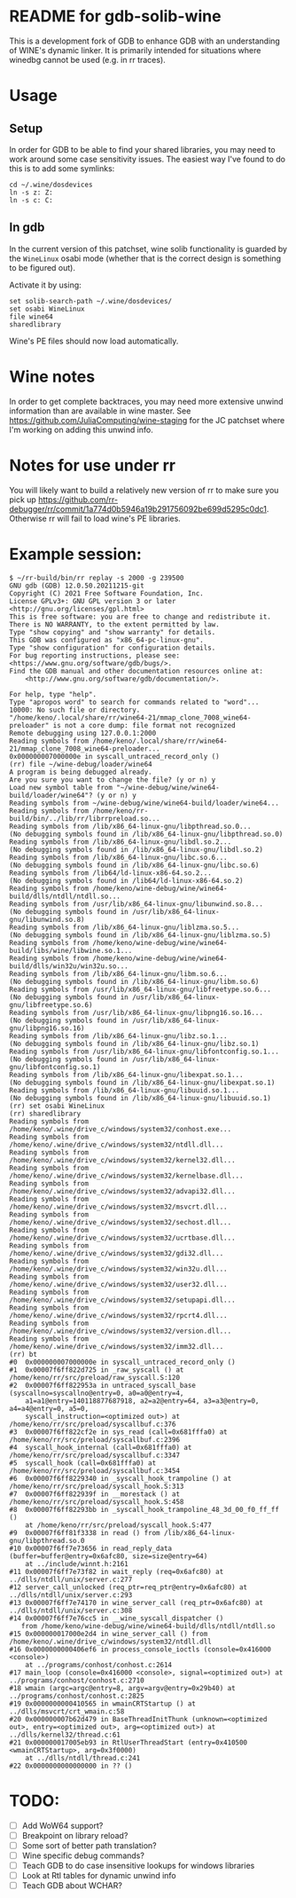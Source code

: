 # README for gdb-solib-wine

This is a development fork of GDB to enhance GDB with an understanding
of WINE's dynamic linker. It is primarily intended for situations where
winedbg cannot be used (e.g. in rr traces).

# Usage

## Setup

In order for GDB to be able to find your shared libraries, you may
need to work around some case sensitivity issues. The easiest way
I've found to do this is to add some symlinks:

```
cd ~/.wine/dosdevices
ln -s z: Z:
ln -s c: C:
```

## In gdb

In the current version of this patchset, wine solib functionality
is guarded by the `WineLinux` osabi mode (whether that is the
correct design is something to be figured out).

Activate it by using:
```
set solib-search-path ~/.wine/dosdevices/
set osabi WineLinux
file wine64
sharedlibrary
```

Wine's PE files should now load automatically.

# Wine notes

In order to get complete backtraces, you may need more extensive
unwind information than are available in wine master. See
https://github.com/JuliaComputing/wine-staging for the JC patchset
where I'm working on adding this unwind info.

# Notes for use under rr

You will likely want to build a relatively new version of rr to
make sure you pick up https://github.com/rr-debugger/rr/commit/1a774d0b5946a19b291756092be699d5295c0dc1.
Otherwise rr will fail to load wine's PE libraries.

# Example session:

```
$ ~/rr-build/bin/rr replay -s 2000 -g 239500
GNU gdb (GDB) 12.0.50.20211215-git
Copyright (C) 2021 Free Software Foundation, Inc.
License GPLv3+: GNU GPL version 3 or later <http://gnu.org/licenses/gpl.html>
This is free software: you are free to change and redistribute it.
There is NO WARRANTY, to the extent permitted by law.
Type "show copying" and "show warranty" for details.
This GDB was configured as "x86_64-pc-linux-gnu".
Type "show configuration" for configuration details.
For bug reporting instructions, please see:
<https://www.gnu.org/software/gdb/bugs/>.
Find the GDB manual and other documentation resources online at:
    <http://www.gnu.org/software/gdb/documentation/>.

For help, type "help".
Type "apropos word" to search for commands related to "word"...
10000: No such file or directory.
"/home/keno/.local/share/rr/wine64-21/mmap_clone_7008_wine64-preloader" is not a core dump: file format not recognized
Remote debugging using 127.0.0.1:2000
Reading symbols from /home/keno/.local/share/rr/wine64-21/mmap_clone_7008_wine64-preloader...
0x000000007000000e in syscall_untraced_record_only ()
(rr) file ~/wine-debug/loader/wine64
A program is being debugged already.
Are you sure you want to change the file? (y or n) y
Load new symbol table from "~/wine-debug/wine/wine64-build/loader/wine64"? (y or n) y
Reading symbols from ~/wine-debug/wine/wine64-build/loader/wine64...
Reading symbols from /home/keno/rr-build/bin/../lib/rr/librrpreload.so...
Reading symbols from /lib/x86_64-linux-gnu/libpthread.so.0...
(No debugging symbols found in /lib/x86_64-linux-gnu/libpthread.so.0)
Reading symbols from /lib/x86_64-linux-gnu/libdl.so.2...
(No debugging symbols found in /lib/x86_64-linux-gnu/libdl.so.2)
Reading symbols from /lib/x86_64-linux-gnu/libc.so.6...
(No debugging symbols found in /lib/x86_64-linux-gnu/libc.so.6)
Reading symbols from /lib64/ld-linux-x86-64.so.2...
(No debugging symbols found in /lib64/ld-linux-x86-64.so.2)
Reading symbols from /home/keno/wine-debug/wine/wine64-build/dlls/ntdll/ntdll.so...
Reading symbols from /usr/lib/x86_64-linux-gnu/libunwind.so.8...
(No debugging symbols found in /usr/lib/x86_64-linux-gnu/libunwind.so.8)
Reading symbols from /lib/x86_64-linux-gnu/liblzma.so.5...
(No debugging symbols found in /lib/x86_64-linux-gnu/liblzma.so.5)
Reading symbols from /home/keno/wine-debug/wine/wine64-build/libs/wine/libwine.so.1...
Reading symbols from /home/keno/wine-debug/wine/wine64-build/dlls/win32u/win32u.so...
Reading symbols from /lib/x86_64-linux-gnu/libm.so.6...
(No debugging symbols found in /lib/x86_64-linux-gnu/libm.so.6)
Reading symbols from /usr/lib/x86_64-linux-gnu/libfreetype.so.6...
(No debugging symbols found in /usr/lib/x86_64-linux-gnu/libfreetype.so.6)
Reading symbols from /usr/lib/x86_64-linux-gnu/libpng16.so.16...
(No debugging symbols found in /usr/lib/x86_64-linux-gnu/libpng16.so.16)
Reading symbols from /lib/x86_64-linux-gnu/libz.so.1...
(No debugging symbols found in /lib/x86_64-linux-gnu/libz.so.1)
Reading symbols from /usr/lib/x86_64-linux-gnu/libfontconfig.so.1...
(No debugging symbols found in /usr/lib/x86_64-linux-gnu/libfontconfig.so.1)
Reading symbols from /lib/x86_64-linux-gnu/libexpat.so.1...
(No debugging symbols found in /lib/x86_64-linux-gnu/libexpat.so.1)
Reading symbols from /lib/x86_64-linux-gnu/libuuid.so.1...
(No debugging symbols found in /lib/x86_64-linux-gnu/libuuid.so.1)
(rr) set osabi WineLinux
(rr) sharedlibrary
Reading symbols from /home/keno/.wine/drive_c/windows/system32/conhost.exe...
Reading symbols from /home/keno/.wine/drive_c/windows/system32/ntdll.dll...
Reading symbols from /home/keno/.wine/drive_c/windows/system32/kernel32.dll...
Reading symbols from /home/keno/.wine/drive_c/windows/system32/kernelbase.dll...
Reading symbols from /home/keno/.wine/drive_c/windows/system32/advapi32.dll...
Reading symbols from /home/keno/.wine/drive_c/windows/system32/msvcrt.dll...
Reading symbols from /home/keno/.wine/drive_c/windows/system32/sechost.dll...
Reading symbols from /home/keno/.wine/drive_c/windows/system32/ucrtbase.dll...
Reading symbols from /home/keno/.wine/drive_c/windows/system32/gdi32.dll...
Reading symbols from /home/keno/.wine/drive_c/windows/system32/win32u.dll...
Reading symbols from /home/keno/.wine/drive_c/windows/system32/user32.dll...
Reading symbols from /home/keno/.wine/drive_c/windows/system32/setupapi.dll...
Reading symbols from /home/keno/.wine/drive_c/windows/system32/rpcrt4.dll...
Reading symbols from /home/keno/.wine/drive_c/windows/system32/version.dll...
Reading symbols from /home/keno/.wine/drive_c/windows/system32/imm32.dll...
(rr) bt
#0  0x000000007000000e in syscall_untraced_record_only ()
#1  0x00007f6ff822d725 in _raw_syscall () at /home/keno/rr/src/preload/raw_syscall.S:120
#2  0x00007f6ff822953a in untraced_syscall_base (syscallno=syscallno@entry=0, a0=a0@entry=4,
    a1=a1@entry=140118877687918, a2=a2@entry=64, a3=a3@entry=0, a4=a4@entry=0, a5=0,
    syscall_instruction=<optimized out>) at /home/keno/rr/src/preload/syscallbuf.c:376
#3  0x00007f6ff822cf2e in sys_read (call=0x681fffa0) at /home/keno/rr/src/preload/syscallbuf.c:2396
#4  syscall_hook_internal (call=0x681fffa0) at /home/keno/rr/src/preload/syscallbuf.c:3347
#5  syscall_hook (call=0x681fffa0) at /home/keno/rr/src/preload/syscallbuf.c:3454
#6  0x00007f6ff8229340 in _syscall_hook_trampoline () at /home/keno/rr/src/preload/syscall_hook.S:313
#7  0x00007f6ff822939f in __morestack () at /home/keno/rr/src/preload/syscall_hook.S:458
#8  0x00007f6ff82293bb in _syscall_hook_trampoline_48_3d_00_f0_ff_ff ()
    at /home/keno/rr/src/preload/syscall_hook.S:477
#9  0x00007f6ff81f3338 in read () from /lib/x86_64-linux-gnu/libpthread.so.0
#10 0x00007f6ff7e73656 in read_reply_data (buffer=buffer@entry=0x6afc80, size=size@entry=64)
    at ../include/winnt.h:2161
#11 0x00007f6ff7e73f82 in wait_reply (req=0x6afc80) at ../dlls/ntdll/unix/server.c:277
#12 server_call_unlocked (req_ptr=req_ptr@entry=0x6afc80) at ../dlls/ntdll/unix/server.c:293
#13 0x00007f6ff7e74170 in wine_server_call (req_ptr=0x6afc80) at ../dlls/ntdll/unix/server.c:308
#14 0x00007f6ff7e76cc5 in __wine_syscall_dispatcher ()
   from /home/keno/wine-debug/wine/wine64-build/dlls/ntdll/ntdll.so
#15 0x000000017000e2d4 in wine_server_call () from /home/keno/.wine/drive_c/windows/system32/ntdll.dll
#16 0x0000000000406ef6 in process_console_ioctls (console=0x416000 <console>)
    at ../programs/conhost/conhost.c:2614
#17 main_loop (console=0x416000 <console>, signal=<optimized out>) at ../programs/conhost/conhost.c:2710
#18 wmain (argc=argc@entry=8, argv=argv@entry=0x29b40) at ../programs/conhost/conhost.c:2825
#19 0x0000000000410565 in wmainCRTStartup () at ../dlls/msvcrt/crt_wmain.c:58
#20 0x000000007b62d479 in BaseThreadInitThunk (unknown=<optimized out>, entry=<optimized out>, arg=<optimized out>) at ../dlls/kernel32/thread.c:61
#21 0x000000017005eb93 in RtlUserThreadStart (entry=0x410500 <wmainCRTStartup>, arg=0x3f0000)
    at ../dlls/ntdll/thread.c:241
#22 0x0000000000000000 in ?? ()
```

# TODO:

- [ ] Add WoW64 support?
- [ ] Breakpoint on library reload?
- [ ] Some sort of better path translation?
- [ ] Wine specific debug commands?
- [ ] Teach GDB to do case insensitive lookups for windows libraries
- [ ] Look at Rtl tables for dynamic unwind info
- [ ] Teach GDB about WCHAR?
